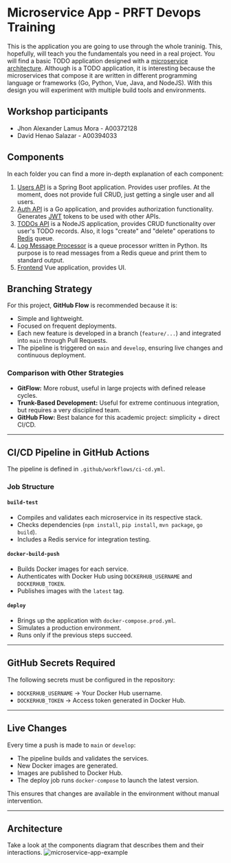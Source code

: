 # Microservice App - PRFT Devops Training

This is the application you are going to use through the whole traninig. This, hopefully, will teach you the fundamentals you need in a real project. You will find a basic TODO application designed with a [microservice architecture](https://microservices.io). Although is a TODO application, it is interesting because the microservices that compose it are written in different programming language or frameworks (Go, Python, Vue, Java, and NodeJS). With this design you will experiment with multiple build tools and environments. 

## Workshop participants

- Jhon Alexander Lamus Mora - A00372128
- David Henao Salazar - A00394033

## Components
In each folder you can find a more in-depth explanation of each component:

1. [Users API](/users-api) is a Spring Boot application. Provides user profiles. At the moment, does not provide full CRUD, just getting a single user and all users.
2. [Auth API](/auth-api) is a Go application, and provides authorization functionality. Generates [JWT](https://jwt.io/) tokens to be used with other APIs.
3. [TODOs API](/todos-api) is a NodeJS application, provides CRUD functionality over user's TODO records. Also, it logs "create" and "delete" operations to [Redis](https://redis.io/) queue.
4. [Log Message Processor](/log-message-processor) is a queue processor written in Python. Its purpose is to read messages from a Redis queue and print them to standard output.
5. [Frontend](/frontend) Vue application, provides UI.

## Branching Strategy

For this project, **GitHub Flow** is recommended because it is:

- Simple and lightweight.
- Focused on frequent deployments.
- Each new feature is developed in a branch (`feature/...`) and integrated into `main` through Pull Requests.
- The pipeline is triggered on `main` and `develop`, ensuring live changes and continuous deployment.

### Comparison with Other Strategies

- **GitFlow:** More robust, useful in large projects with defined release cycles.
- **Trunk-Based Development:** Useful for extreme continuous integration, but requires a very disciplined team.
- **GitHub Flow:** Best balance for this academic project: simplicity + direct CI/CD.

---

## CI/CD Pipeline in GitHub Actions

The pipeline is defined in `.github/workflows/ci-cd.yml`.

### Job Structure

#### `build-test`
- Compiles and validates each microservice in its respective stack.
- Checks dependencies (`npm install`, `pip install`, `mvn package`, `go build`).
- Includes a Redis service for integration testing.

#### `docker-build-push`
- Builds Docker images for each service.
- Authenticates with Docker Hub using `DOCKERHUB_USERNAME` and `DOCKERHUB_TOKEN`.
- Publishes images with the `latest` tag.

#### `deploy`
- Brings up the application with `docker-compose.prod.yml`.
- Simulates a production environment.
- Runs only if the previous steps succeed.

---

## GitHub Secrets Required

The following secrets must be configured in the repository:

- `DOCKERHUB_USERNAME` → Your Docker Hub username.
- `DOCKERHUB_TOKEN` → Access token generated in Docker Hub.

---

## Live Changes

Every time a push is made to `main` or `develop`:

- The pipeline builds and validates the services.
- New Docker images are generated.
- Images are published to Docker Hub.
- The deploy job runs `docker-compose` to launch the latest version.

This ensures that changes are available in the environment without manual intervention.

---

## Architecture

Take a look at the components diagram that describes them and their interactions.
![microservice-app-example](/arch-img/Microservices.png)
